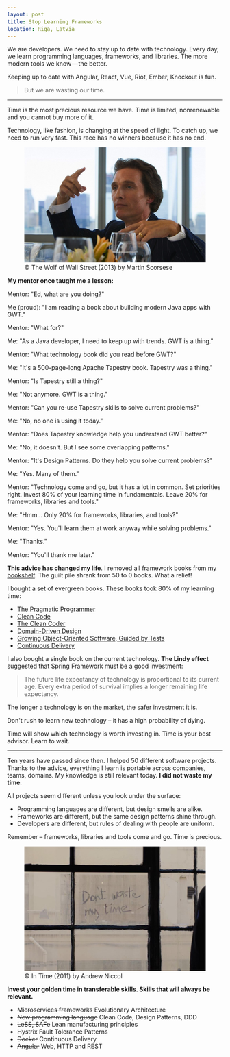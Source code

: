 ```yaml
---
layout: post
title: Stop Learning Frameworks
location: Riga, Latvia
---
```



We are developers. We need to stay up to date with technology. Every day, we learn programming languages, frameworks, and libraries. The more modern tools we know — the better.

Keeping up to date with Angular, React, Vue, Riot, Ember, Knockout is fun. 

> But we are wasting our time.
 
---

Time is the most precious resource we have. Time is limited, nonrenewable and you cannot buy more of it.

Technology, like fashion, is changing at the speed of light. To catch up, we need to run very fast. This race has no winners because it has no end.

<figure>
<img src="/images/wolf.jpg">
<figcaption>© The Wolf of Wall Street (2013) by Martin Scorsese</figcaption>
</figure>

**My mentor once taught me a lesson:**


Mentor: "Ed, what are you doing?"

Me (proud): "I am reading a book about building modern Java apps with GWT."

Mentor: "What for?"

Me: "As a Java developer, I need to keep up with trends. GWT is a thing."

Mentor: "What technology book did you read before GWT?"

Me: "It's a 500-page-long Apache Tapestry book. Tapestry was a thing."

Mentor: "Is Tapestry still a thing?"

Me: "Not anymore. GWT is a thing."

Mentor: "Can you re-use Tapestry skills to solve current problems?"

Me: "No, no one is using it today."

Mentor: "Does Tapestry knowledge help you understand GWT better?"

Me: "No, it doesn't. But I see some overlapping patterns."

Mentor: "It's Design Patterns. Do they help you solve current problems?"

Me: "Yes. Many of them." 

Mentor: "Technology come and go, but it has a lot in common. Set priorities right. Invest 80% of your learning time in fundamentals. Leave 20% for frameworks, libraries and tools."

Me: "Hmm... Only 20% for frameworks, libraries, and tools?"

Mentor: "Yes. You'll learn them at work anyway while solving problems."

Me: "Thanks." 

Mentor: "You'll thank me later."

**This advice has changed my life**. I removed all framework books from [my bookshelf](https://www.goodreads.com/eduardsi). The guilt pile shrank from 50 to 0 books. What a relief!

I bought a set of evergreen books. These books took 80% of my learning time:
- [The Pragmatic Programmer](https://www.goodreads.com/book/show/4099.The_Pragmatic_Programmer)
- [Clean Code](https://www.goodreads.com/book/show/3735293-clean-code)
- [The Clean Coder](https://www.goodreads.com/book/show/10284614-the-clean-coder?ac=1&from_search=true)
- [Domain-Driven Design](https://www.goodreads.com/book/show/179133.Domain_Driven_Design)
- [Growing Object-Oriented Software, Guided by Tests](https://www.goodreads.com/book/show/4268826-growing-object-oriented-software-guided-by-tests)
- [Continuous Delivery](https://www.goodreads.com/book/show/8686650-continuous-delivery)

I also bought a single book on the current technology. **The Lindy effect** suggested that Spring Framework must be a good investment:

> The future life expectancy of technology is proportional to its current age. Every extra period of survival implies a longer remaining life expectancy.

The longer a technology is on the market, the safer investment it is. 

Don't rush to learn new technology – it has a high probability of dying. 

Time will show which technology is worth investing in. Time is your best advisor. Learn to wait.

---

Ten years have passed since then. I helped 50 different software projects. Thanks to the advice, everything I learn is portable across companies, teams, domains. My knowledge is still relevant today. **I did not waste my time**.

All projects seem different unless you look under the surface:
- Programming languages are different, but design smells are alike.
- Frameworks are different, but the same design patterns shine through.
- Developers are different, but rules of dealing with people are uniform.

Remember – frameworks, libraries and tools come and go. Time is precious.

<figure>
<img src="/images/intime.png">
<figcaption>© In Time (2011) by Andrew Niccol</figcaption>
</figure>

**Invest your golden time in transferable skills. Skills that will always be relevant.**

- ~~Microservices frameworks~~ Evolutionary Architecture
- ~~New programming language~~ Clean Code, Design Patterns, DDD
- ~~LeSS, SAFe~~ Lean manufacturing principles
- ~~Hystrix~~ Fault Tolerance Patterns
- ~~Docker~~ Continuous Delivery
- ~~Angular~~ Web, HTTP and REST
